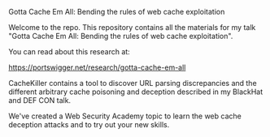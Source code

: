 Gotta Cache Em All: Bending the rules of web cache exploitation

Welcome to the repo. This repository contains all the materials for my talk "Gotta Cache Em All: Bending the rules of web cache exploitation".

You can read about this research at:

https://portswigger.net/research/gotta-cache-em-all

CacheKiller contains a tool to discover URL parsing discrepancies and the different arbitrary cache poisoning and deception described in my BlackHat and DEF CON talk.

We've created a Web Security Academy topic to learn the web cache deception attacks and to try out your new skills.

